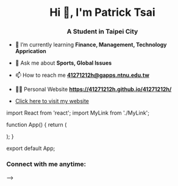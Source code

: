 <h1 align="center">Hi 👋,  I'm Patrick Tsai</h1>
<h3 align="center">A Student in Taipei City</h3>

- 🌱 I’m currently learning **Finance, Management, Technology Apprication**

- 💬 Ask me about **Sports, Global Issues**

- 📫 How to reach me **41271212h@gapps.ntnu.edu.tw**

- 🧑‍💻 Personal Website **https://41271212h.github.io/41271212h/**
- [Click here to visit my website](https://41271212h.github.io/41271212h/)

import React from 'react';
import MyLink from './MyLink';

function App() {
  return (
    <div className="App">
      <MyLink />
    </div>
  );
}

export default App;
<h3 align="left">Connect with me anytime:</h3>
<p align="left">
</p>
-->
